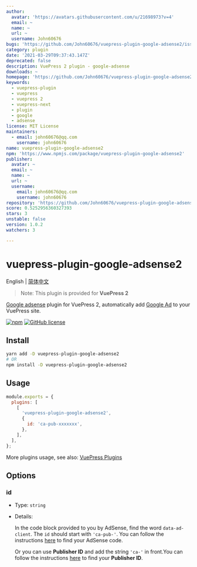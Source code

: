 ```yaml
---
author:
  avatar: 'https://avatars.githubusercontent.com/u/21698973?v=4'
  email: ~
  name: ~
  url: ~
  username: John60676
bugs: 'https://github.com/John60676/vuepress-plugin-google-adsense2/issues'
category: plugin
date: '2021-03-29T09:37:43.147Z'
deprecated: false
description: VuePress 2 plugin - google-adsense
downloads: ~
homepage: 'https://github.com/John60676/vuepress-plugin-google-adsense2#readme'
keywords:
  - vuepress-plugin
  - vuepress
  - vuepress 2
  - vuepress-next
  - plugin
  - google
  - adsense
license: MIT License
maintainers:
  - email: john60676@qq.com
    username: john60676
name: vuepress-plugin-google-adsense2
npm: 'https://www.npmjs.com/package/vuepress-plugin-google-adsense2'
publisher:
  avatar: ~
  email: ~
  name: ~
  url: ~
  username:
    email: john60676@qq.com
    username: john60676
repository: 'https://github.com/John60676/vuepress-plugin-google-adsense2'
score: 0.5252956360327393
stars: 3
unstable: false
version: 1.0.2
watchers: 3

---
```


# vuepress-plugin-google-adsense2

English | [简体中文](README-zh_CN.md)

> Note: This plugin is provided for **VuePress 2**

[Google adsense](https://www.google.com/adsense) plugin for VuePress 2, automatically add [Google Ad](<(https://support.google.com/adsense/answer/9261306)>) to your VuePress site.

[![npm](https://img.shields.io/npm/v/vuepress-plugin-google-adsense2.svg)](https://www.npmjs.com/package/vuepress-plugin-google-adsense2) [![GitHub license](https://img.shields.io/github/license/John60676/vuepress-plugin-google-adsense2.svg)](https://github.com/John60676/vuepress-plugin-google-adsense2/blob/master/LICENSE)

## Install

```sh
yarn add -D vuepress-plugin-google-adsense2
# OR
npm install -D vuepress-plugin-google-adsense2
```

## Usage

```js
module.exports = {
  plugins: [
    [
      'vuepress-plugin-google-adsense2',
      {
        id: 'ca-pub-xxxxxxx',
      },
    ],
  ],
};
```

More plugins usage, see also: [VuePress Plugins](https://vuepress2.netlify.app/reference/plugin-api.html#plugins)

## Options

### id

- Type: `string`

- Details:

  In the code block provided to you by AdSense, find the word `data-ad-client`. The `id` should start with `'ca-pub-'`. You can follow the instructions [here](https://support.google.com/adsense/answer/7584263?hl=en) to find your AdSense code.

  Or you can use **Publisher ID** and add the string `'ca-'` in front.You can follow the instructions [here](https://support.google.com/adsense/answer/105516?hl=en) to find your **Publisher ID**.
